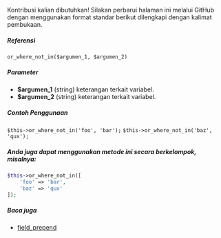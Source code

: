 Kontribusi kalian dibutuhkan!
Silakan perbarui halaman ini melalui GitHub dengan menggunakan format standar berikut dilengkapi dengan kalimat pembukaan.

##### Referensi

`or_where_not_in($argumen_1, $argumen_2)`

##### Parameter
* **$argumen_1** (string) keterangan terkait variabel.
* **$argumen_2** (string) keterangan terkait variabel.

##### Contoh Penggunaan
`$this->or_where_not_in('foo', 'bar');`
`$this->or_where_not_in('baz', 'qux');`


##### Anda juga dapat menggunakan metode ini secara berkelompok, misalnya:
```php
$this->or_where_not_in([
    'foo' => 'bar',
    'baz' => 'qux'
]);
```

##### Baca juga
* [field_prepend](./field_prepend)
